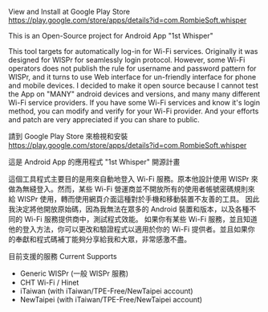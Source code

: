 View and Install at Google Play Store https://play.google.com/store/apps/details?id=com.RombieSoft.whisper

This is an Open-Source project for Android App "1st Whisper"

This tool targets for automatically log-in for Wi-Fi services. Originally it was designed for WISPr for seamlessly login protocol. However, some Wi-Fi operators does not publish the rule for username and password pattern for WISPr, and it turns to use Web interface for un-friendly interface for phone and mobile devices.
I decided to make it open source because I cannot test the App on "MANY" android devices and versions, and many many different Wi-Fi service providers.
If you have some Wi-Fi services and know it's login method, you can modify and verify for your Wi-Fi provider. And your efforts and patch are very appreciated if you can share to public.

請到 Google Play Store 來檢視和安裝 https://play.google.com/store/apps/details?id=com.RombieSoft.whisper

這是 Android App 的應用程式 "1st Whisper" 開源計畫

這個工具程式主要目的是用來自動地登入 Wi-Fi 服務。原本他設計使用 WISPr 來做為無縫登入。然而，某些 Wi-Fi 營運商並不開放所有的使用者帳號密碼規則來給 WISPr 使用，轉而使用網頁介面這種對於手機和移動裝置不友善的工具。
因此我決定將他開放原始碼，因為我無法在眾多的 Android 裝置和版本，以及各種不同的 Wi-Fi 服務提供商中，測試程式效能。
如果你有某些 Wi-Fi 服務，並且知道他的登入方法，你可以更改和驗證程式以適用於你的 Wi-Fi 提供者。並且如果你的奉獻和程式碼補丁能夠分享給我和大眾，非常感激不盡。

目前支援的服務 Current Supports
  * Generic WISPr (一般 WISPr 服務)
  * CHT Wi-Fi / Hinet
  * iTaiwan (with iTaiwan/TPE-Free/NewTaipei account)
  * NewTaipei (with iTaiwan/TPE-Free/NewTaipei account)